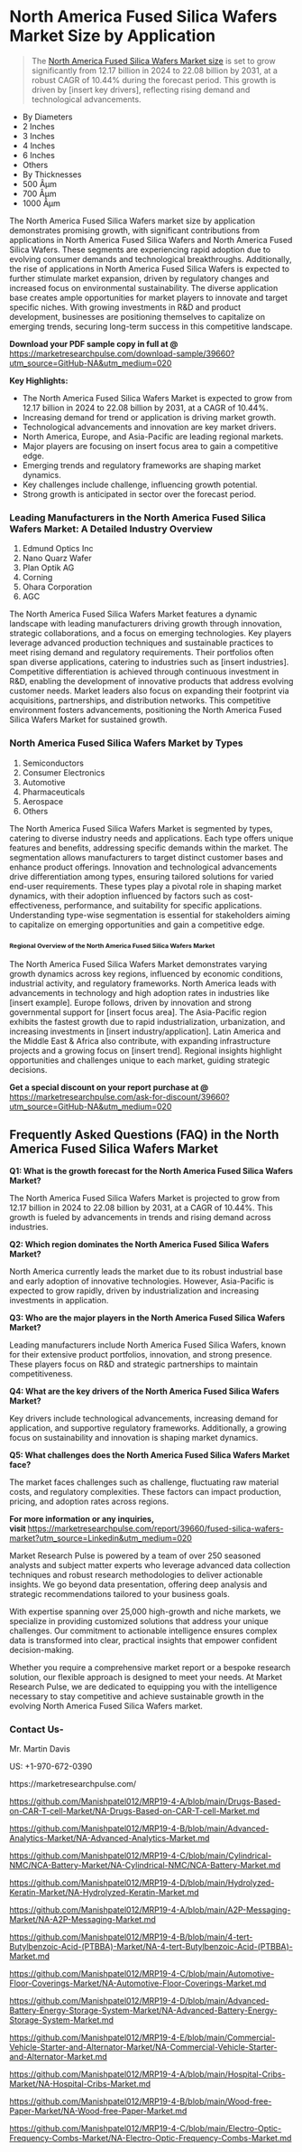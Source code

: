 <h1>North America Fused Silica Wafers Market&nbsp;Size by Application</h1><blockquote><p>The <a href="https://marketresearchpulse.com/download-sample/39660?utm_source=GitHub-NA&amp;utm_medium=020">North America Fused Silica Wafers Market size</a> is set to grow significantly from 12.17 billion in 2024 to 22.08 billion by 2031, at a robust CAGR of 10.44% during the forecast period. This growth is driven by [insert key drivers], reflecting rising demand and technological advancements.</p></blockquote><ul><li>By Diameters<li> 2 Inches<li> 3 Inches<li> 4 Inches<li> 6 Inches<li> Others<li> By Thicknesses<li> 500 Âµm<li> 700 Âµm<li> 1000 Âµm</li></ul><p>The North America Fused Silica Wafers market size by application demonstrates promising growth, with significant contributions from applications in North America Fused Silica Wafers and North America Fused Silica Wafers. These segments are experiencing rapid adoption due to evolving consumer demands and technological breakthroughs. Additionally, the rise of applications in North America Fused Silica Wafers is expected to further stimulate market expansion, driven by regulatory changes and increased focus on environmental sustainability. The diverse application base creates ample opportunities for market players to innovate and target specific niches. With growing investments in R&D and product development, businesses are positioning themselves to capitalize on emerging trends, securing long-term success in this competitive landscape.</p><p><strong>Download your PDF sample copy in full at @ </strong><a href="https://marketresearchpulse.com/download-sample/39660?utm_source=GitHub-NA&amp;utm_medium=020">https://marketresearchpulse.com/download-sample/39660?utm_source=GitHub-NA&amp;utm_medium=020</a></p><p><strong>Key Highlights: </strong></p><ul><li>The North America Fused Silica Wafers Market is expected to grow from 12.17 billion in 2024 to 22.08 billion by 2031, at a CAGR of 10.44%.</li><li>Increasing demand for trend or application is driving market growth.</li><li>Technological advancements and innovation are key market drivers.</li><li>North America, Europe, and Asia-Pacific are leading regional markets.</li><li>Major players are focusing on insert focus area to gain a competitive edge.</li><li>Emerging trends and regulatory frameworks are shaping market dynamics.</li><li>Key challenges include challenge, influencing growth potential.</li><li>Strong growth is anticipated in sector over the forecast period.</li></ul><h3>Leading Manufacturers in the North America Fused Silica Wafers Market: A Detailed Industry Overview</h3><ol><li>Edmund Optics Inc</li><li>Nano Quarz Wafer</li><li>Plan Optik AG</li><li>Corning</li><li>Ohara Corporation</li><li>AGC</li></ol><div class="flex max-w-full flex-col flex-grow"><div class="min-h-8 text-message flex w-full flex-col items-end gap-2 whitespace-normal break-words [.text-message+&amp;]:mt-5" dir="auto" data-message-author-role="assistant" data-message-id="fd8432e4-4910-450d-b182-61b7bfb0a01f" data-message-model-slug="gpt-4o"><div class="flex w-full flex-col gap-1 empty:hidden first:pt-[3px]"><div class="markdown prose w-full break-words dark:prose-invert light"><p>The North America Fused Silica Wafers Market features a dynamic landscape with leading manufacturers driving growth through innovation, strategic collaborations, and a focus on emerging technologies. Key players leverage advanced production techniques and sustainable practices to meet rising demand and regulatory requirements. Their portfolios often span diverse applications, catering to industries such as [insert industries]. Competitive differentiation is achieved through continuous investment in R&amp;D, enabling the development of innovative products that address evolving customer needs. Market leaders also focus on expanding their footprint via acquisitions, partnerships, and distribution networks. This competitive environment fosters advancements, positioning the North America Fused Silica Wafers Market for sustained growth.</p></div></div></div></div><h3>North America Fused Silica Wafers Market by Types</h3><ol><li>Semiconductors<li> Consumer Electronics<li> Automotive<li> Pharmaceuticals<li> Aerospace<li> Others</li></ol><div class="flex max-w-full flex-col flex-grow"><div class="min-h-8 text-message flex w-full flex-col items-end gap-2 whitespace-normal break-words [.text-message+&amp;]:mt-5" dir="auto" data-message-author-role="assistant" data-message-id="084470be-0bb7-4664-bddf-5156b4f41249" data-message-model-slug="gpt-4o-mini"><div class="flex w-full flex-col gap-1 empty:hidden first:pt-[3px]"><div class="markdown prose w-full break-words dark:prose-invert light"><p>The North America Fused Silica Wafers Market is segmented by types, catering to diverse industry needs and applications. Each type offers unique features and benefits, addressing specific demands within the market. The segmentation allows manufacturers to target distinct customer bases and enhance product offerings. Innovation and technological advancements drive differentiation among types, ensuring tailored solutions for varied end-user requirements. These types play a pivotal role in shaping market dynamics, with their adoption influenced by factors such as cost-effectiveness, performance, and suitability for specific applications. Understanding type-wise segmentation is essential for stakeholders aiming to capitalize on emerging opportunities and gain a competitive edge.</p></div></div></div></div><h3><span style="font-size: 11px;">Regional Overview of the North America Fused Silica Wafers Market</span></h3><div class="flex max-w-full flex-col flex-grow"><div class="min-h-8 text-message flex w-full flex-col items-end gap-2 whitespace-normal break-words [.text-message+&amp;]:mt-5" dir="auto" data-message-author-role="assistant" data-message-id="e9038762-ce64-4e30-91c9-9bd413514231" data-message-model-slug="gpt-4o-mini"><div class="flex w-full flex-col gap-1 empty:hidden first:pt-[3px]"><div class="markdown prose w-full break-words dark:prose-invert light"><p>The North America Fused Silica Wafers Market demonstrates varying growth dynamics across key regions, influenced by economic conditions, industrial activity, and regulatory frameworks. North America leads with advancements in technology and high adoption rates in industries like [insert example]. Europe follows, driven by innovation and strong governmental support for [insert focus area]. The Asia-Pacific region exhibits the fastest growth due to rapid industrialization, urbanization, and increasing investments in [insert industry/application]. Latin America and the Middle East &amp; Africa also contribute, with expanding infrastructure projects and a growing focus on [insert trend]. Regional insights highlight opportunities and challenges unique to each market, guiding strategic decisions.</p></div></div></div></div><p><strong>Get a special discount on your report purchase at @ </strong><a href="https://marketresearchpulse.com/ask-for-discount/39660?utm_source=GitHub-NA&amp;utm_medium=020">https://marketresearchpulse.com/ask-for-discount/39660?utm_source=GitHub-NA&amp;utm_medium=020</a></p><h2>Frequently Asked Questions (FAQ) in the North America Fused Silica Wafers Market</h2><p><strong>Q1: What is the growth forecast for the North America Fused Silica Wafers Market?</strong></p><p>The North America Fused Silica Wafers Market is projected to grow from 12.17 billion in 2024 to 22.08 billion by 2031, at a CAGR of 10.44%. This growth is fueled by advancements in trends and rising demand across industries.</p><p><strong>Q2: Which region dominates the North America Fused Silica Wafers Market?</strong></p><p>North America currently leads the market due to its robust industrial base and early adoption of innovative technologies. However, Asia-Pacific is expected to grow rapidly, driven by industrialization and increasing investments in application.</p><p><strong>Q3: Who are the major players in the North America Fused Silica Wafers Market?</strong></p><p>Leading manufacturers include North America Fused Silica Wafers, known for their extensive product portfolios, innovation, and strong presence. These players focus on R&amp;D and strategic partnerships to maintain competitiveness.</p><p><strong>Q4: What are the key drivers of the North America Fused Silica Wafers Market?</strong></p><p>Key drivers include technological advancements, increasing demand for application, and supportive regulatory frameworks. Additionally, a growing focus on sustainability and innovation is shaping market dynamics.</p><p><strong>Q5: What challenges does the North America Fused Silica Wafers Market face?</strong></p><p>The market faces challenges such as challenge, fluctuating raw material costs, and regulatory complexities. These factors can impact production, pricing, and adoption rates across regions.</p><p><strong>For more information or any inquiries, visit&nbsp;</strong><a href="https://marketresearchpulse.com/report/39660/fused-silica-wafers-market?utm_source=Linkedin&utm_medium=020">https://marketresearchpulse.com/report/39660/fused-silica-wafers-market?utm_source=Linkedin&utm_medium=020</a></p><p>Market Research Pulse is powered by a team of over 250 seasoned analysts and subject matter experts who leverage advanced data collection techniques and robust research methodologies to deliver actionable insights. We go beyond data presentation, offering deep analysis and strategic recommendations tailored to your business goals.</p><p>With expertise spanning over 25,000 high-growth and niche markets, we specialize in providing customized solutions that address your unique challenges. Our commitment to actionable intelligence ensures complex data is transformed into clear, practical insights that empower confident decision-making.</p><p>Whether you require a comprehensive market report or a bespoke research solution, our flexible approach is designed to meet your needs. At Market Research Pulse, we are dedicated to equipping you with the intelligence necessary to stay competitive and achieve sustainable growth in the evolving North America Fused Silica Wafers market.</p><h3><strong>Contact Us-</strong></h3><p>Mr. Martin Davis</p><p>US: +1-970-672-0390</p><p>https://marketresearchpulse.com/</p><p><a href="https://github.com/Manishpatel012/MRP19-4-A/blob/main/Drugs-Based-on-CAR-T-cell-Market/NA-Drugs-Based-on-CAR-T-cell-Market.md">https://github.com/Manishpatel012/MRP19-4-A/blob/main/Drugs-Based-on-CAR-T-cell-Market/NA-Drugs-Based-on-CAR-T-cell-Market.md</a></p><p><a href="https://github.com/Manishpatel012/MRP19-4-B/blob/main/Advanced-Analytics-Market/NA-Advanced-Analytics-Market.md">https://github.com/Manishpatel012/MRP19-4-B/blob/main/Advanced-Analytics-Market/NA-Advanced-Analytics-Market.md</a></p><p><a href="https://github.com/Manishpatel012/MRP19-4-C/blob/main/Cylindrical-NMC/NCA-Battery-Market/NA-Cylindrical-NMC/NCA-Battery-Market.md">https://github.com/Manishpatel012/MRP19-4-C/blob/main/Cylindrical-NMC/NCA-Battery-Market/NA-Cylindrical-NMC/NCA-Battery-Market.md</a></p><p><a href="https://github.com/Manishpatel012/MRP19-4-D/blob/main/Hydrolyzed-Keratin-Market/NA-Hydrolyzed-Keratin-Market.md">https://github.com/Manishpatel012/MRP19-4-D/blob/main/Hydrolyzed-Keratin-Market/NA-Hydrolyzed-Keratin-Market.md</a></p><p><a href="https://github.com/Manishpatel012/MRP19-4-A/blob/main/A2P-Messaging-Market/NA-A2P-Messaging-Market.md">https://github.com/Manishpatel012/MRP19-4-A/blob/main/A2P-Messaging-Market/NA-A2P-Messaging-Market.md</a></p><p><a href="https://github.com/Manishpatel012/MRP19-4-B/blob/main/4-tert-Butylbenzoic-Acid-(PTBBA)-Market/NA-4-tert-Butylbenzoic-Acid-(PTBBA)-Market.md">https://github.com/Manishpatel012/MRP19-4-B/blob/main/4-tert-Butylbenzoic-Acid-(PTBBA)-Market/NA-4-tert-Butylbenzoic-Acid-(PTBBA)-Market.md</a></p><p><a href="https://github.com/Manishpatel012/MRP19-4-C/blob/main/Automotive-Floor-Coverings-Market/NA-Automotive-Floor-Coverings-Market.md">https://github.com/Manishpatel012/MRP19-4-C/blob/main/Automotive-Floor-Coverings-Market/NA-Automotive-Floor-Coverings-Market.md</a></p><p><a href="https://github.com/Manishpatel012/MRP19-4-D/blob/main/Advanced-Battery-Energy-Storage-System-Market/NA-Advanced-Battery-Energy-Storage-System-Market.md">https://github.com/Manishpatel012/MRP19-4-D/blob/main/Advanced-Battery-Energy-Storage-System-Market/NA-Advanced-Battery-Energy-Storage-System-Market.md</a></p><p><a href="https://github.com/Manishpatel012/MRP19-4-E/blob/main/Commercial-Vehicle-Starter-and-Alternator-Market/NA-Commercial-Vehicle-Starter-and-Alternator-Market.md">https://github.com/Manishpatel012/MRP19-4-E/blob/main/Commercial-Vehicle-Starter-and-Alternator-Market/NA-Commercial-Vehicle-Starter-and-Alternator-Market.md</a></p><p><a href="https://github.com/Manishpatel012/MRP19-4-A/blob/main/Hospital-Cribs-Market/NA-Hospital-Cribs-Market.md">https://github.com/Manishpatel012/MRP19-4-A/blob/main/Hospital-Cribs-Market/NA-Hospital-Cribs-Market.md</a></p><p><a href="https://github.com/Manishpatel012/MRP19-4-B/blob/main/Wood-free-Paper-Market/NA-Wood-free-Paper-Market.md">https://github.com/Manishpatel012/MRP19-4-B/blob/main/Wood-free-Paper-Market/NA-Wood-free-Paper-Market.md</a></p><p><a href="https://github.com/Manishpatel012/MRP19-4-C/blob/main/Electro-Optic-Frequency-Combs-Market/NA-Electro-Optic-Frequency-Combs-Market.md">https://github.com/Manishpatel012/MRP19-4-C/blob/main/Electro-Optic-Frequency-Combs-Market/NA-Electro-Optic-Frequency-Combs-Market.md</a></p>
